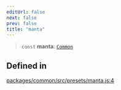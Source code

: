 ```yaml
---
editUrl: false
next: false
prev: false
title: "manta"
---
```


> `const` **manta**: [`Common`](/reference/tevm/common/type-aliases/common/)

## Defined in

[packages/common/src/presets/manta.js:4](https://github.com/evmts/tevm-monorepo/blob/main/packages/common/src/presets/manta.js#L4)
